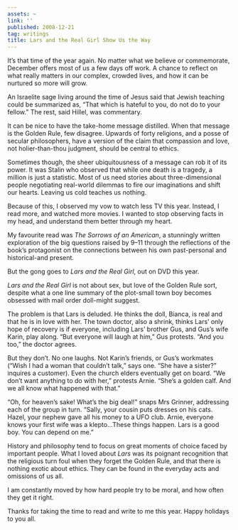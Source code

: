 ```yaml
---
assets: ~
link: ''
published: 2008-12-21
tag: writings
title: Lars and the Real Girl Show Us the Way
---
```

It’s that time of the year again. No matter what we believe or
commemorate, December offers most of us a few days off work. A chance to
reflect on what really matters in our complex, crowded lives, and how it
can be nurtured so more will grow.

An Israelite sage living around the time of Jesus said that Jewish
teaching could be summarized as, “That which is hateful to you, do not
do to your fellow.” The rest, said Hillel, was commentary.

It can be nice to have the take-home message distilled. When that
message is the Golden Rule, few disagree. Upwards of forty religions,
and a posse of secular philosophers, have a version of the claim that
compassion and love, not holier-than-thou judgment, should be central to
ethics.

Sometimes though, the sheer ubiquitousness of a message can rob it of
its power. It was Stalin who observed that while one death is a tragedy,
a million is just a statistic. Most of us need stories about
three-dimensional people negotiating real-world dilemmas to fire our
imaginations and shift our hearts. Leaving us cold teaches us nothing.

Because of this, I observed my vow to watch less TV this year. Instead,
I read more, and watched more movies. I wanted to stop observing facts
in my head, and understand them better through my heart.

My favourite read was *The Sorrows of an American*, a stunningly written
exploration of the big questions raised by 9–11 through the reflections
of the book’s protagonist on the connections between his own
past-personal and historical-and present.

But the gong goes to *Lars and the Real Girl*, out on DVD this year.

*Lars and the Real Girl* is not about sex, but love of the Golden Rule
sort, despite what a one line summary of the plot-small town boy becomes
obsessed with mail order doll-might suggest.

The problem is that Lars is deluded. He thinks the doll, Bianca, is real
and that he is in love with her. The town doctor, also a shrink, thinks
Lars’ only hope of recovery is if everyone, including Lars’ brother Gus,
and Gus’s wife Karin, play along. “But everyone will laugh at him,” Gus
protests. “And you too,” the doctor agrees.

But they don’t. No one laughs. Not Karin’s friends, or Gus’s workmates
(“Wish I had a woman that couldn’t talk,” says one. “She have a sister?”
inquires a customer). Even the church elders eventually get on board.
“We don’t want anything to do with her,” protests Arnie. “She’s a golden
calf. And we all know what happened with that.”

“Oh, for heaven’s sake! What’s the big deal!” snaps Mrs Grinner,
addressing each of the group in turn. “Sally, your cousin puts dresses
on his cats. Hazel, your nephew gave all his money to a UFO club. Arnie,
everyone knows your first wife was a klepto…These things happen. Lars is
a good boy. You can depend on me.”

History and philosophy tend to focus on great moments of choice faced by
important people. What I loved about *Lars* was its poignant recognition
that the religious turn foul when they forget the Golden Rule, and that
there is nothing exotic about ethics. They can be found in the everyday
acts and omissions of us all.

I am constantly moved by how hard people try to be moral, and how often
they get it right.

Thanks for taking the time to read and write to me this year. Happy
holidays to you all.